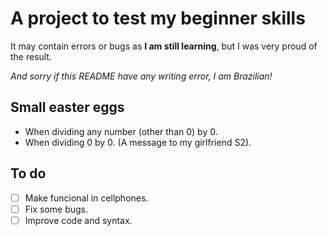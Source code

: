 # A project to test my beginner skills

It may contain errors or bugs as **I am still learning**, but I was very proud of the result.

*And sorry if this README have any writing error, I am Brazilian!*

## Small easter eggs

* When dividing any number (other than 0) by 0.
* When dividing 0 by 0. (A message to my girlfriend S2).

## To do

- [ ] Make funcional in cellphones.
- [ ] Fix some bugs.
- [ ] Improve code and syntax.